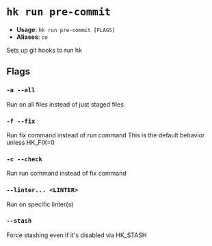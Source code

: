 # `hk run pre-commit`

- **Usage**: `hk run pre-commit [FLAGS]`
- **Aliases**: `co`

Sets up git hooks to run hk

## Flags

### `-a --all`

Run on all files instead of just staged files

### `-f --fix`

Run fix command instead of run command This is the default behavior unless HK_FIX=0

### `-c --check`

Run run command instead of fix command

### `--linter... <LINTER>`

Run on specific linter(s)

### `--stash`

Force stashing even if it's disabled via HK_STASH
